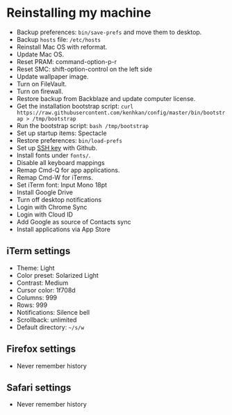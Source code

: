 # Reinstalling my machine

- Backup preferences: `bin/save-prefs` and move them to desktop.
- Backup `hosts` file: `/etc/hosts`
- Reinstall Mac OS with reformat.
- Update Mac OS.
- Reset PRAM: command-option-p-r
- Reset SMC: shift-option-control on the left side
- Update wallpaper image.
- Turn on FileVault.
- Turn on firewall.
- Restore backup from Backblaze and update computer license.
- Get the installation bootstrap script:
  `curl https://raw.githubusercontent.com/kenhkan/config/master/bin/bootstrap > /tmp/bootstrap`
- Run the bootstrap script: `bash /tmp/bootstrap`
- Set up startup items: Spectacle
- Restore preferences: `bin/load-prefs`
- Set up [SSH key](https://github.com/settings/keys) with Github.
- Install fonts under `fonts/`.
- Disable all keyboard mappings
- Remap Cmd-Q for app applications.
- Remap Cmd-W for iTerms.
- Set iTerm font: Input Mono 18pt
- Install Google Drive
- Turn off desktop notifications
- Login with Chrome Sync
- Login with Cloud ID
- Add Google as source of Contacts sync
- Install applications via App Store

## iTerm settings

- Theme: Light
- Color preset: Solarized Light
- Contrast: Medium
- Cursor color: 1f708d
- Columns: 999
- Rows: 999
- Notifications: Silence bell
- Scrollback: unlimited
- Default directory: `~/s/w`

## Firefox settings

- Never remember history

## Safari settings

- Never remember history
